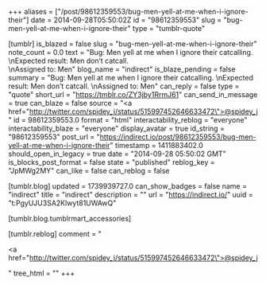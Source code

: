 +++
aliases = ["/post/98612359553/bug-men-yell-at-me-when-i-ignore-their"]
date = 2014-09-28T05:50:02Z
id = "98612359553"
slug = "bug-men-yell-at-me-when-i-ignore-their"
type = "tumblr-quote"

[tumblr]
is_blazed = false
slug = "bug-men-yell-at-me-when-i-ignore-their"
note_count = 0.0
text = "Bug: Men yell at me when I ignore their catcalling.<br/>\nExpected result: Men don&rsquo;t catcall.<br/>\nAssigned to: Men"
blog_name = "indirect"
is_blaze_pending = false
summary = "Bug: Men yell at me when I ignore their catcalling. \nExpected result: Men don’t catcall. \nAssigned to: Men"
can_reply = false
type = "quote"
short_url = "https://tmblr.co/ZY3jby1RrmJ61"
can_send_in_message = true
can_blaze = false
source = "<a href=\"http://twitter.com/spidey_j/status/515997452646633472\">@spidey_j</a>"
id = 98612359553.0
format = "html"
interactability_reblog = "everyone"
interactability_blaze = "everyone"
display_avatar = true
id_string = "98612359553"
post_url = "https://indirect.io/post/98612359553/bug-men-yell-at-me-when-i-ignore-their"
timestamp = 1411883402.0
should_open_in_legacy = true
date = "2014-09-28 05:50:02 GMT"
is_blocks_post_format = false
state = "published"
reblog_key = "JpMWg2MY"
can_like = false
can_reblog = false

[tumblr.blog]
updated = 1739939727.0
can_show_badges = false
name = "indirect"
title = "indirect"
description = ""
url = "https://indirect.io/"
uuid = "t:PgyUJU3SA2Klwyt81UWAwQ"

[tumblr.blog.tumblrmart_accessories]

[tumblr.reblog]
comment = "<p><a href=\"http://twitter.com/spidey_j/status/515997452646633472\">@spidey_j</a></p>"
tree_html = ""
+++
